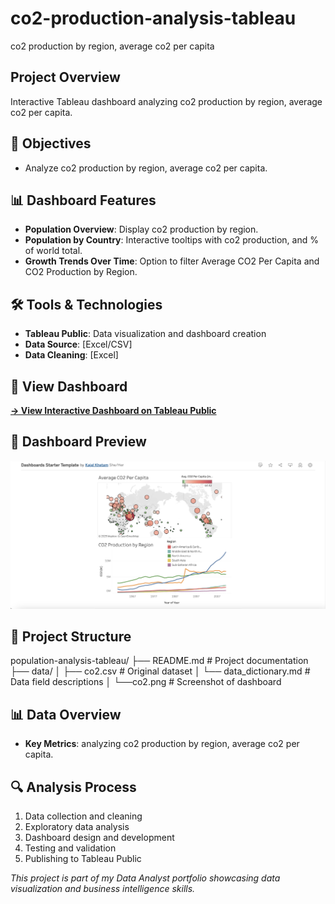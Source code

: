 # co2-production-analysis-tableau
co2 production by region, average co2 per capita

## Project Overview
Interactive Tableau dashboard analyzing co2 production by region, average co2 per capita.

## 🎯 Objectives
- Analyze co2 production by region, average co2 per capita.

## 📊 Dashboard Features
- **Population Overview**: Display co2 production by region.
- **Population by Country**: Interactive tooltips with co2 production, and % of world total.
- **Growth Trends Over Time**: Option to filter Average CO2 Per Capita and CO2 Production by Region.


## 🛠️ Tools & Technologies
- **Tableau Public**: Data visualization and dashboard creation
- **Data Source**: [Excel/CSV]
- **Data Cleaning**: [Excel]


## 🔗 View Dashboard
**[→ View Interactive Dashboard on Tableau Public](https://public.tableau.com/shared/XSQ7P3YJT?:display_count=n&:origin=viz_share_link)**

## 📸 Dashboard Preview
![Dashboard Screenshot](co2.png)

## 📁 Project Structure
population-analysis-tableau/
├── README.md                  # Project documentation
├── data/
│   ├── co2.csv          # Original dataset
│   └── data_dictionary.md    # Data field descriptions
│   └──co2.png # Screenshot of dashboard


## 📊 Data Overview
- **Key Metrics**:  analyzing co2 production by region, average co2 per capita.

## 🔍 Analysis Process
1. Data collection and cleaning
2. Exploratory data analysis
3. Dashboard design and development
4. Testing and validation
5. Publishing to Tableau Public

*This project is part of my Data Analyst portfolio showcasing data visualization and business intelligence skills.*
